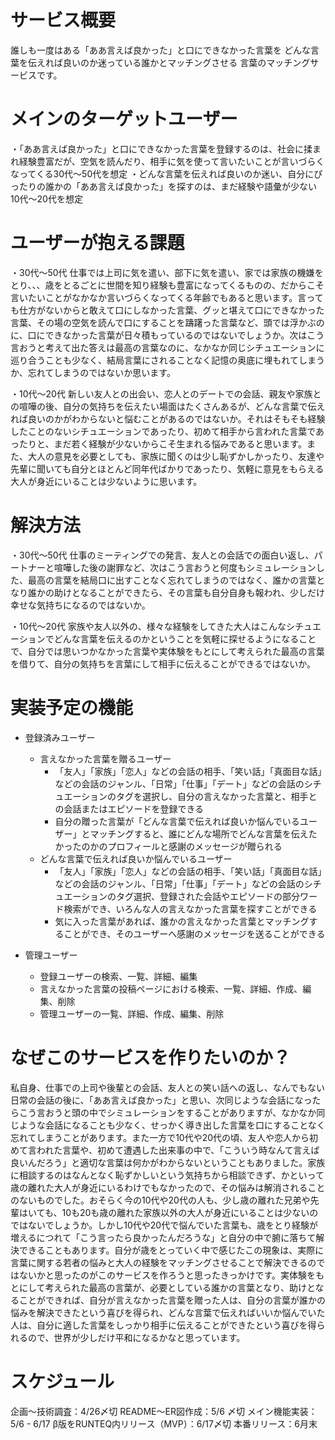# サービス概要
誰しも一度はある「ああ言えば良かった」と口にできなかった言葉を
どんな言葉を伝えれば良いのか迷っている誰かとマッチングさせる
言葉のマッチングサービスです。

# メインのターゲットユーザー
・「ああ言えば良かった」と口にできなかった言葉を登録するのは、社会に揉まれ経験豊富だが、空気を読んだり、相手に気を使って言いたいことが言いづらくなってくる30代〜50代を想定
・どんな言葉を伝えれば良いのか迷い、自分にぴったりの誰かの「ああ言えば良かった」を探すのは、まだ経験や語彙が少ない10代〜20代を想定

# ユーザーが抱える課題
・30代〜50代
仕事では上司に気を遣い、部下に気を遣い、家では家族の機嫌をとり、、、歳をとるごとに世間を知り経験も豊富になってくるものの、だからこそ言いたいことがなかなか言いづらくなってくる年齢でもあると思います。言っても仕方がないからと敢えて口にしなかった言葉、グッと堪えて口にできなかった言葉、その場の空気を読んで口にすることを躊躇った言葉など、頭では浮かぶのに、口にできなかった言葉が日々積もっているのではないでしょうか。次はこう言おうと考えて出た答えは最高の言葉なのに、なかなか同じシチュエーションに巡り合うことも少なく、結局言葉にされることなく記憶の奥底に埋もれてしまうか、忘れてしまうのではないか思います。

・10代〜20代
新しい友人との出会い、恋人とのデートでの会話、親友や家族との喧嘩の後、自分の気持ちを伝えたい場面はたくさんあるが、どんな言葉で伝えれば良いのかがわからないと悩むことがあるのではないか。それはそもそも経験したことのないシチュエーションであったり、初めて相手から言われた言葉であったりと、まだ若く経験が少ないからこそ生まれる悩みであると思います。また、大人の意見を必要としても、家族に聞くのは少し恥ずかしかったり、友達や先輩に聞いても自分とほとんど同年代ばかりであったり、気軽に意見をもらえる大人が身近にいることは少ないように思います。

# 解決方法
・30代〜50代
仕事のミーティングでの発言、友人との会話での面白い返し、パートナーと喧嘩した後の謝罪など、次はこう言おうと何度もシミュレーションした、最高の言葉を結局口に出すことなく忘れてしまうのではなく、誰かの言葉となり誰かの助けとなることができたら、その言葉も自分自身も報われ、少しだけ幸せな気持ちになるのではないか。

・10代〜20代
家族や友人以外の、様々な経験をしてきた大人はこんなシチュエーションでどんな言葉を伝えるのかということを気軽に探せるようになることで、自分では思いつかなかった言葉や実体験をもとにして考えられた最高の言葉を借りて、自分の気持ちを言葉にして相手に伝えることができるではないか。

# 実装予定の機能

- 登録済みユーザー
    - 言えなかった言葉を贈るユーザー
        - 「友人」「家族」「恋人」などの会話の相手、「笑い話」「真面目な話」などの会話のジャンル、「日常」「仕事」「デート」などの会話のシチュエーションのタグを選択し、自分の言えなかった言葉と、相手との会話またはエピソードを登録できる
        - 自分の贈った言葉が「どんな言葉で伝えれば良いか悩んでいるユーザー」とマッチングすると、誰にどんな場所でどんな言葉を伝えたかったのかのプロフィールと感謝のメッセージが贈られる
    - どんな言葉で伝えれば良いか悩んでいるユーザー
        - 「友人」「家族」「恋人」などの会話の相手、「笑い話」「真面目な話」などの会話のジャンル、「日常」「仕事」「デート」などの会話のシチュエーションのタグ選択、登録された会話やエピソードの部分ワード検索ができ、いろんな人の言えなかった言葉を探すことができる
        - 気に入った言葉があれば、誰かの言えなかった言葉とマッチングすることができ、そのユーザーへ感謝のメッセージを送ることができる

- 管理ユーザー
    - 登録ユーザーの検索、一覧、詳細、編集
    - 言えなかった言葉の投稿ページにおける検索、一覧、詳細、作成、編集、削除
    - 管理ユーザーの一覧、詳細、作成、編集、削除

# なぜこのサービスを作りたいのか？
私自身、仕事での上司や後輩との会話、友人との笑い話への返し、なんでもない日常の会話の後に、「ああ言えば良かった」と思い、次同じような会話になったらこう言おうと頭の中でシミュレーションをすることがありますが、なかなか同じような会話になることも少なく、せっかく導き出した言葉を口にすることなく忘れてしまうことがあります。また一方で10代や20代の頃、友人や恋人から初めて言われた言葉や、初めて遭遇した出来事の中で、「こういう時なんて言えば良いんだろう」と適切な言葉は何かがわからないということもありました。家族に相談するのはなんとなく恥ずかしいという気持ちから相談できず、かといって歳の離れた大人が身近にいるわけでもなかったので、その悩みは解消されることのないものでした。おそらく今の10代や20代の人も、少し歳の離れた兄弟や先輩はいても、10も20も歳の離れた家族以外の大人が身近にいることは少ないのではないでしょうか。しかし10代や20代で悩んでいた言葉も、歳をとり経験が増えるにつれて「こう言ったら良かったんだろうな」と自分の中で腑に落ちて解決できることもあります。自分が歳をとっていく中で感じたこの現象は、実際に言葉に関する若者の悩みと大人の経験をマッチングさせることで解決できるのではないかと思ったのがこのサービスを作ろうと思ったきっかけです。実体験をもとにして考えられた最高の言葉が、必要としている誰かの言葉となり、助けとなることができれば、自分が言えなかった言葉を贈った人は、自分の言葉が誰かの悩みを解決できたという喜びを得られ、どんな言葉で伝えればいいか悩んでいた人は、自分に適した言葉をしっかり相手に伝えることができたという喜びを得られるので、世界が少しだけ平和になるかなと思っています。

# スケジュール

企画〜技術調査：4/26〆切
  README〜ER図作成：5/6 〆切
  メイン機能実装：5/6 - 6/17
  β版をRUNTEQ内リリース（MVP）：6/17〆切
  本番リリース：6月末